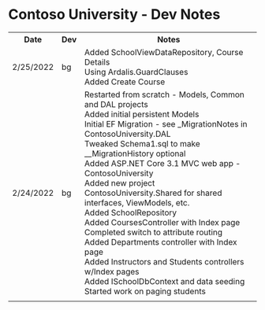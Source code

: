 # Contoso University - Dev Notes

<table>
    <tr>
        <th>Date</th><th>Dev</th>
		<th>Notes</th>
    </tr>
    <tr>
        <td>2/25/2022</td><td>bg</td>
		<td>
            Added SchoolViewDataRepository, Course Details<br/>
            Using Ardalis.GuardClauses<br/>
            Added Create Course<br/>
		</td>
    </tr>
    <tr>
        <td>2/24/2022</td><td>bg</td>
		<td>
            Restarted from scratch - Models, Common and DAL projects<br/>
            Added initial persistent Models<br/>
            Initial EF Migration - 
            see _MigrationNotes in ContosoUniversity.DAL<br/>
            Tweaked Schema1.sql to make __MigrationHistory optional<br/>
            Added ASP.NET Core 3.1 MVC web app - ContosoUniversity<br/>
            Added new project ContosoUniversity.Shared for shared interfaces, ViewModels, etc.<br/>
            Added SchoolRepository<br/>
            Added CoursesController with Index page<br/>
            Completed switch to attribute routing<br/>
            Added Departments controller with Index page<br/>
            Added Instructors and Students controllers w/Index pages<br/>
            Added ISchoolDbContext and data seeding<br/>
            Started work on paging students<br/>
		</td>
    </tr>
    <tr>
        <td></td><td></td>
		<td>
		</td>
    </tr>
</table>
